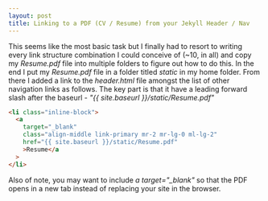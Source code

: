```yaml
---
layout: post
title: Linking to a PDF (CV / Resume) from your Jekyll Header / Nav
---
```


This seems like the most basic task but I finally had to resort to writing every link structure combination I could conceive of (~10, in all) and copy my _Resume.pdf_ file into multiple folders to figure out how to do this. In the end I put my _Resume.pdf_ file in a folder titled _static_ in my home folder. From there I added a link to the _header.html_ file amongst the list of other navigation links as follows. The key part is that it have a leading forward slash after the baseurl - _"\{\{ site.baseurl \}\}/static/Resume.pdf"_

```html
<li class="inline-block">
  <a
    target="_blank"
    class="align-middle link-primary mr-2 mr-lg-0 ml-lg-2"
    href="{{ site.baseurl }}/static/Resume.pdf"
    >Resume</a
  >
</li>
```

Also of note, you may want to include _a target="\_blank"_ so that the PDF opens in a new tab instead of replacing your site in the browser.
